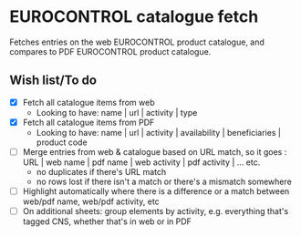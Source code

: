 # EUROCONTROL catalogue fetch
Fetches entries on the web EUROCONTROL product catalogue, and compares to PDF EUROCONTROL product catalogue.

## Wish list/To do
- [x] Fetch all catalogue items from web  
    - Looking to have: name | url | activity | type  
- [x] Fetch all catalogue items from PDF  
    - Looking to have: name | url | activity | availability | beneficiaries | product code
- [ ] Merge entries from web & catalogue based on URL match, so it goes : URL | web name | pdf name | web activity | pdf activity | ... etc.  
    - no duplicates if there's URL match  
    - no rows lost if there isn't a match or there's a mismatch somewhere  
- [ ] Highlight automatically where there is a difference or a match between web/pdf name,  web/pdf activity, etc  
- [ ] On additional sheets: group elements by activity, e.g. everything that's tagged CNS, whether that's in web or in PDF  
